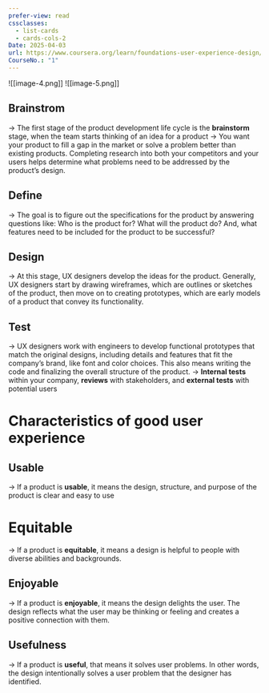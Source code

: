 ```yaml
---
prefer-view: read
cssclasses:
  - list-cards
  - cards-cols-2
Date: 2025-04-03
url: https://www.coursera.org/learn/foundations-user-experience-design/lecture/1zqdh/welcome-to-module-1
CourseNo.: "1"
---
```

![[image-4.png]]
![[image-5.png]]

## Brainstrom
-> The first stage of the product development life cycle is the **brainstorm** stage, when the team starts thinking of an idea for a product
	-> You want your product to fill a gap in the market or solve a problem better than existing products. Completing research into both your competitors and your users helps determine what problems need to be addressed by the product’s design.

## Define
-> The goal is to figure out the specifications for the product by answering questions like: Who is the product for? What will the product do? And, what features need to be included for the product to be successful?

## Design
-> At this stage, UX designers develop the ideas for the product. Generally, UX designers start by drawing wireframes, which are outlines or sketches of the product, then move on to creating prototypes, which are early models of a product that convey its functionality.

## Test
-> UX designers work with engineers to develop functional prototypes that match the original designs, including details and features that fit the company’s brand, like font and color choices. This also means writing the code and finalizing the overall structure of the product.
-> **Internal tests** within your company, **reviews** with stakeholders, and **external tests** with potential users


# Characteristics of good user experience
## Usable
-> If a product is **usable**, it means the design, structure, and purpose of the product is clear and easy to use

# Equitable
-> If a product is **equitable**, it means a design is helpful to people with diverse abilities and backgrounds.

## Enjoyable
-> If a product is **enjoyable**, it means the design delights the user. The design reflects what the user may be thinking or feeling and creates a positive connection with them.

## Usefulness
-> If a product is **useful**, that means it solves user problems. In other words, the design intentionally solves a user problem that the designer has identified.

